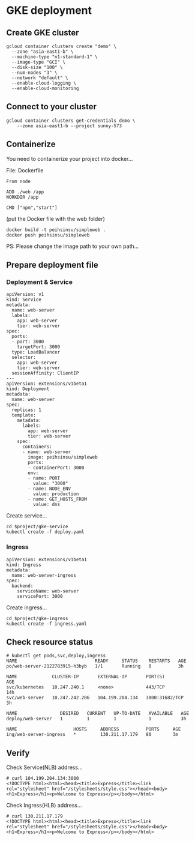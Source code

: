 # GKE deployment

## Create GKE cluster

```
gcloud container clusters create "demo" \
  --zone "asia-east1-b" \
  --machine-type "n1-standard-1" \
  --image-type "GCI" \
  --disk-size "100" \
  --num-nodes "3" \
  --network "default" \
  --enable-cloud-logging \
  --enable-cloud-monitoring
```

## Connect to your cluster

```
gcloud container clusters get-credentials demo \
    --zone asia-east1-b --project sunny-573
```

## Containerize

You need to containerize your project into docker...

File: Dockerfile

```
From node

ADD ./web /app
WORKDIR /app

CMD ["npm","start"]
```

(put the Docker file with the web folder)

```
docker build -t peihsinsu/simpleweb .
docker push peihsinsu/simpleweb
```

PS: Please change the image path to your own path...

## Prepare deployment file

### Deployment & Service

```
apiVersion: v1
kind: Service
metadata:
  name: web-server
  labels:
    app: web-server
    tier: web-server
spec:
  ports:
  - port: 3000
    targetPort: 3000
  type: LoadBalancer
  selector:
    app: web-server
    tier: web-server
  sessionAffinity: ClientIP
---
apiVersion: extensions/v1beta1
kind: Deployment
metadata:
  name: web-server
spec:
  replicas: 1
  template:
    metadata:
      labels:
        app: web-server
        tier: web-server
    spec:
      containers:
      - name: web-server
        image: peihsinsu/simpleweb
        ports:
        - containerPort: 3000
        env:
        - name: PORT
          value: "3000"
        - name: NODE_ENV
          value: production
        - name: GET_HOSTS_FROM
          value: dns
```

Create service...

```
cd $project/gke-service
kubectl create -f deploy.yaml
```

### Ingress 

```
apiVersion: extensions/v1beta1
kind: Ingress
metadata:
  name: web-server-ingress
spec:
  backend:
    serviceName: web-server
    servicePort: 3000
```

Create ingress...

```
cd $project/gke-ingress
kubectl create -f ingress.yaml
```

## Check resource status

```
# kubectl get pods,svc,deploy,ingress
NAME                             READY     STATUS    RESTARTS   AGE
po/web-server-2122783915-h3byb   1/1       Running   0          3h

NAME             CLUSTER-IP       EXTERNAL-IP       PORT(S)          AGE
svc/kubernetes   10.247.240.1     <none>            443/TCP          14h
svc/web-server   10.247.242.206   104.199.204.134   3000:31682/TCP   3h

NAME                DESIRED   CURRENT   UP-TO-DATE   AVAILABLE   AGE
deploy/web-server   1         1         1            1           3h

NAME                     HOSTS     ADDRESS          PORTS     AGE
ing/web-server-ingress   *         130.211.17.179   80        3m
```

## Verify 

Check Service(NLB) address...

```
# curl 104.199.204.134:3000
<!DOCTYPE html><html><head><title>Express</title><link rel="stylesheet" href="/stylesheets/style.css"></head><body><h1>Express</h1><p>Welcome to Express</p></body></html>
```

Check Ingress(HLB) address...

```
# curl 130.211.17.179
<!DOCTYPE html><html><head><title>Express</title><link rel="stylesheet" href="/stylesheets/style.css"></head><body><h1>Express</h1><p>Welcome to Express</p></body></html>
```

